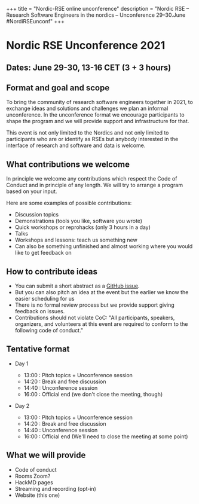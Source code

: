 +++
title = "Nordic-RSE online unconference"
description = "Nordic RSE – Research Software Engineers in the nordics – Unconference 29–30.June #NordiRSEunconf"
+++

# Nordic RSE Unconference 2021

## Dates: June 29-30, 13-16 CET (3 + 3 hours)


## Format and goal and scope

To bring the community of research software engineers together in 2021,
to exchange ideas and solutions and challenges we plan an informal unconference.
In the unconference format we encourage participants to shape the program and
we will provide support and infrastructure for that.

This event is not only limited to the Nordics and not only limited to participants
who are or identify as RSEs but anybody interested in the interface of research and software and data is welcome.


## What contributions we welcome

In principle we welcome any contributions which respect the Code of Conduct and in principle of any length. We will try to arrange a program based on your input.

Here are some examples of possible contributions:
- Discussion topics
- Demonstrations (tools you like, software you wrote)
- Quick workshops or reprohacks (only 3 hours in a day)
- Talks
- Workshops and lessons: teach us something new
- Can also be something unfinished and almost working where you would like to get feedback on

## How to contribute ideas

- You can submit a short abstract as a [GitHub issue](https://github.com/nordic-rse/nordic-rse.github.io/issues/new).
  <!-- - You can also email us at ... Note that your name and abstract will be published.
  What is our email?
  -->
- But you can also pitch an idea at the event but the earlier we know the easier scheduling for us
- There is no formal review process but we provide support giving feedback on issues.
- Contributions should not violate CoC: "All participants, speakers, organizers, and volunteers at this event are required to conform to the following code of conduct."


## Tentative format

- Day 1
  - 13:00 : Pitch topics + Unconference session
  - 14:20 : Break and free discussion
  - 14:40 : Unconference session
  - 16:00 : Official end (we don't close the meeting, though)

- Day 2
  - 13:00 : Pitch topics + Unconference session
  - 14:20 : Break and free discussion
  - 14:40 : Unconference session
  - 16:00 : Official end (We'll need to close the meeting at some point)


## What we will provide

- Code of conduct
- Rooms Zoom?
- HackMD pages
- Streaming and recording (opt-in)
- Website (this one)
